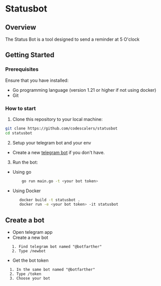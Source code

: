 # Statusbot

## Overview

The Status Bot is a tool designed to send a reminder at 5 O'clock  

## Getting Started

### Prerequisites

Ensure that you have installed:

-   Go programming language (version 1.21 or higher if not using docker)
-   Git

### How to start

1.  Clone this repository to your local machine:

   ```bash
   git clone https://github.com/codescalers/statusbot
   cd statusbot 
   ```

2.  Setup your telegram bot and your env

-   Create a new [telegram bot](README.md#create-a-bot) if you don't have.

3.  Run the bot:

-   Using go

    ```bash
        go run main.go -t <your bot token>
    ```

-   Using Docker

     ```bash
        docker build -t statusbot .
        docker run -e <your bot token> -it statusbot
     ```

## Create a bot

-   Open telegram app
-   Create a new bot

  ```ordered
     1. Find telegram bot named "@botfarther"
     2. Type /newbot
  ```

-   Get the bot token

  ```ordered
    1. In the same bot named "@botfarther"
    2. Type /token
    3. Choose your bot
  ```
